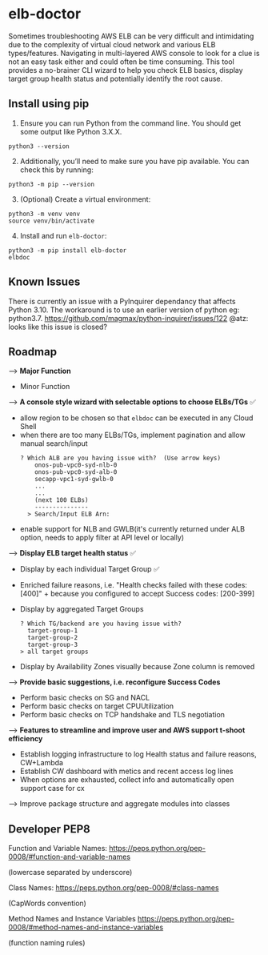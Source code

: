 # elb-doctor
Sometimes troubleshooting AWS ELB can be very difficult and intimidating due to the complexity of virtual cloud network and various ELB types/features. Navigating in multi-layered AWS console to look for a clue is not an easy task either and could often be time consuming. This tool provides a no-brainer CLI wizard to help you check ELB basics, display target group health status and potentially identify the root cause.

## Install using pip
1. Ensure you can run Python from the command line. You should get some output like Python 3.X.X. 
  ```
  python3 --version
  ```
2. Additionally, you’ll need to make sure you have pip available. You can check this by running:
  ```
  python3 -m pip --version
  ```
3. (Optional) Create a virtual environment: 
  ```
  python3 -m venv venv
  source venv/bin/activate
  ```
4. Install and run `elb-doctor`: 
  ```
  python3 -m pip install elb-doctor
  elbdoc
  ```

## Known Issues
There is currently an issue with a PyInquirer dependancy that affects Python 3.10.  The workaround is to use an earlier version of python eg: python3.7.
https://github.com/magmax/python-inquirer/issues/122
@atz: looks like this issue is closed? 


## Roadmap
--> **Major Function**
- Minor Function 

--> **A console style wizard with selectable options to choose ELBs/TGs** ✅ 
- allow region to be chosen so that `elbdoc` can be executed in any Cloud Shell
- when there are too many ELBs/TGs, implement pagination and allow manual search/input
  ```
  ? Which ALB are you having issue with?  (Use arrow keys)
      onos-pub-vpc0-syd-nlb-0
      onos-pub-vpc0-syd-alb-0
      secapp-vpc1-syd-gwlb-0
      ...
      ...
      (next 100 ELBs)
      ---------------
    > Search/Input ELB Arn: 
  ```
- enable support for NLB and GWLB(it's currently returned under ALB option, needs to apply filter at API level or locally)

--> **Display ELB target health status** ✅
- Display by each individual Target Group ✅
- Enriched failure reasons, i.e. 
  "Health checks failed with these codes: [400]" + because you configured to accept Success codes: [200-399]

- Display by aggregated Target Groups
  ```
  ? Which TG/backend are you having issue with?
    target-group-1
    target-group-2
    target-group-3
  > all target groups  
  ```
- Display by Availability Zones visually because Zone column is removed 
    
--> **Provide basic suggestions, i.e. reconfigure Success Codes**
- Perform basic checks on SG and NACL 
- Perform basic checks on target CPUUtilization 
- Perform basic checks on TCP handshake and TLS negotiation 

--> **Features to streamline and improve user and AWS support t-shoot efficiency**
- Establish logging infrastructure to log Health status and failure reasons, CW+Lambda
- Establish CW dashboard with metics and recent access log lines
- When options are exhausted, collect info and automatically open support case for cx 

--> Improve package structure and aggregate modules into classes

## Developer PEP8

Function and Variable Names:
https://peps.python.org/pep-0008/#function-and-variable-names

(lowercase separated by underscore)

Class Names:
https://peps.python.org/pep-0008/#class-names

(CapWords convention)

Method Names and Instance Variables
https://peps.python.org/pep-0008/#method-names-and-instance-variables

(function naming rules)